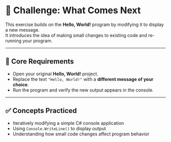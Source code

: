 # 🌟 Challenge: What Comes Next

This exercise builds on the **Hello, World!** program by modifying it to display a new message.  
It introduces the idea of making small changes to existing code and re-running your program.

---

## 🎯 Core Requirements

- Open your original **Hello, World!** project.  
- Replace the text `"Hello, World!"` with a **different message of your choice**.  
- Run the program and verify the new output appears in the console.

---

## ✅ Concepts Practiced

- Iteratively modifying a simple C# console application  
- Using `Console.WriteLine()` to display output  
- Understanding how small code changes affect program behavior
